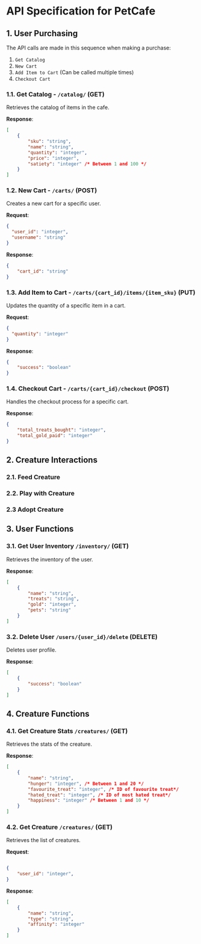# API Specification for PetCafe

## 1. User Purchasing

The API calls are made in this sequence when making a purchase:
1. `Get Catalog`
2. `New Cart`
3. `Add Item to Cart` (Can be called multiple times)
4. `Checkout Cart`

### 1.1. Get Catalog - `/catalog/` (GET)

Retrieves the catalog of items in the cafe.

**Response**:

```json
[
    {
        "sku": "string",
        "name": "string",
        "quantity": "integer",
        "price": "integer", 
        "satiety": "integer" /* Between 1 and 100 */
    }
]
```

### 1.2. New Cart - `/carts/` (POST)

Creates a new cart for a specific user.

**Request**:

```json
{
  "user_id": "integer",
  "username": "string"
}
```

**Response**:

```json
{
    "cart_id": "string" 
}
``` 

### 1.3. Add Item to Cart - `/carts/{cart_id}/items/{item_sku}` (PUT)

Updates the quantity of a specific item in a cart. 

**Request**:

```json
{
  "quantity": "integer"
}
```

**Response**:

```json
{
    "success": "boolean"
}
```

### 1.4. Checkout Cart - `/carts/{cart_id}/checkout` (POST)

Handles the checkout process for a specific cart.

**Response**:

```json
{
    "total_treats_bought": "integer",
    "total_gold_paid": "integer"
}
```

## 2. Creature Interactions

### 2.1. Feed Creature

### 2.2. Play with Creature

### 2.3 Adopt Creature


## 3. User Functions

### 3.1. Get User Inventory `/inventory/` (GET)

Retrieves the inventory of the user.

**Response**:

```json
[
    {
        "name": "string",
        "treats": "string",
        "gold": "integer", 
        "pets": "string"
    }
]
```


### 3.2. Delete User  `/users/{user_id}/delete` (DELETE)

Deletes user profile.

**Response**:

```json
[
    {
        "success": "boolean"
    }
]
```


## 4. Creature Functions

### 4.1. Get Creature Stats `/creatures/` (GET)

Retrieves the stats of the creature.

**Response**:

```json
[
    {
        "name": "string",
        "hunger": "integer", /* Between 1 and 20 */
        "favourite_treat": "integer", /* ID of favourite treat*/
        "hated_treat": "integer", /* ID of most hated treat*/
        "happiness": "integer" /* Between 1 and 10 */
    }
]
```

### 4.2. Get Creature `/creatures/` (GET)

Retrieves the list of creatures.

**Request**:

```json

{
    "user_id": "integer",
}

```

**Response**:

```json
[
    {
        "name": "string",
        "type": "string",
        "affinity": "integer"
    }
]
```
